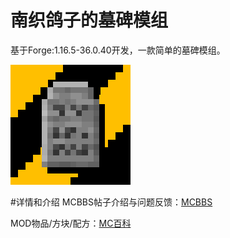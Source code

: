 # 南织鸽子的墓碑模组
基于Forge:1.16.5-36.0.40开发，一款简单的墓碑模组。

![icon](https://github.com/yangx14488/mcmod_grave/blob/main/icon_192.png)  


#详情和介绍
MCBBS帖子介绍与问题反馈：[MCBBS](https://www.mcbbs.net/forum.php?mod=viewthread&tid=1201718) 

MOD物品/方块/配方：[MC百科](https://www.mcmod.cn/class/3930.html) 
